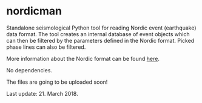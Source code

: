 # nordicman
Standalone seismological Python tool for reading Nordic event (earthquake) data format. The tool creates an internal database of event objects which can then be filtered by the parameters defined in the Nordic format. Picked phase lines can also be filtered.

More information about the Nordic format can be found [here](http://seis.geus.net/software/seisan/node234.html).

No dependencies.

The files are going to be uploaded soon!

Last update: 21. March 2018.
